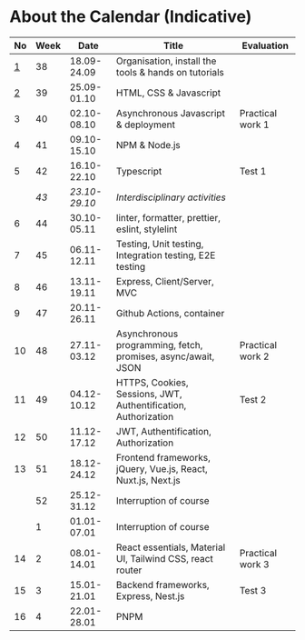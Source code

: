 # About the Calendar (Indicative)

| No                      | Week | Date          | Title                                                          | Evaluation       |
|-------------------------|------|---------------|----------------------------------------------------------------|------------------|
| [1](../weeks/week-1.md) | 38   | 18.09-24.09   | Organisation, install the tools & hands on tutorials           |                  |
| [2](../weeks/week-2.md) | 39   | 25.09-01.10   | HTML, CSS & Javascript                                         |                  |
| 3                       | 40   | 02.10-08.10   | Asynchronous Javascript & deployment                           | Practical work 1 |
| 4                       | 41   | 09.10-15.10   | NPM & Node.js                                                  |                  |
| 5                       | 42   | 16.10-22.10   | Typescript                                                     | Test 1           |
|                         | _43_ | _23.10-29.10_ | _Interdisciplinary activities_                                 |                  |
| 6                       | 44   | 30.10-05.11   | linter, formatter, prettier, eslint, stylelint                 |                  |
| 7                       | 45   | 06.11-12.11   | Testing, Unit testing, Integration testing, E2E testing        |                  |
| 8                       | 46   | 13.11-19.11   | Express, Client/Server, MVC                                    |                  |
| 9                       | 47   | 20.11-26.11   | Github Actions, container                                      |                  |
| 10                      | 48   | 27.11-03.12   | Asynchronous programming, fetch, promises, async/await, JSON   | Practical work 2 |
| 11                      | 49   | 04.12-10.12   | HTTPS, Cookies, Sessions, JWT, Authentification, Authorization | Test 2           |
| 12                      | 50   | 11.12-17.12   | JWT, Authentification, Authorization                           |                  |
| 13                      | 51   | 18.12-24.12   | Frontend frameworks, jQuery, Vue.js, React, Nuxt.js, Next.js   |                  |
|                         | 52   | 25.12-31.12   | Interruption of course                                         |                  |
|                         | 1    | 01.01-07.01   | Interruption of course                                         |                  |
| 14                      | 2    | 08.01-14.01   | React essentials, Material UI, Tailwind CSS, react router      | Practical work 3 |
| 15                      | 3    | 15.01-21.01   | Backend frameworks, Express, Nest.js                           | Test 3           |
| 16                      | 4    | 22.01-28.01   | PNPM                                                           |                  |
